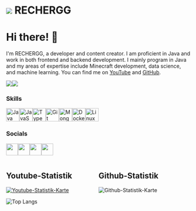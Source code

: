 # ![](https://cdn.discordapp.com/emojis/1021121065990234263.webp?size=96&quality=lossless) **RECHERGG**

# Hi there! 👋

I'm RECHERGG, a developer and content creator. I am proficient in Java and work in both frontend and backend development. I mainly program in Java and my areas of expertise include Minecraft development, data science, and machine learning. You can find me on [YouTube](https://youtube.com/@RECHERGG) and [GitHub](https://github.com/rechergg).

<a href="https://www.github.com/RECHERGG" target="_blank" rel="noreferrer"><img
src="https://img.shields.io/github/followers/RECHERGG?logo=github&style=for-the-badge&color=22c55e&labelColor=1c1917" /></a><a href="https://www.twitch.tv/rechergg" target="_blank" rel="noreferrer"><img
src="https://img.shields.io/twitch/status/rechergg?logo=twitchsx&style=for-the-badge&color=22c55e&labelColor=1c1917&label=TWITCH+STATUS" /></a>

### Skills

<p align="left">
<a href="https://www.oracle.com/java/" target="_blank" rel="noreferrer"><img src="https://raw.githubusercontent.com/danielcranney/readme-generator/main/public/icons/skills/java-colored.svg" width="36" height="36" alt="Java" /></a><a href="https://developer.mozilla.org/en-US/docs/Web/JavaScript" target="_blank" rel="noreferrer"><img src="https://raw.githubusercontent.com/danielcranney/readme-generator/main/public/icons/skills/javascript-colored.svg" width="36" height="36" alt="JavaScript" /></a><a href="https://www.typescriptlang.org/" target="_blank" rel="noreferrer"><img src="https://raw.githubusercontent.com/danielcranney/readme-generator/main/public/icons/skills/typescript-colored.svg" width="36" height="36" alt="TypeScript" /></a><a href="https://git-scm.com/" target="_blank" rel="noreferrer"><img src="https://raw.githubusercontent.com/danielcranney/readme-generator/main/public/icons/skills/git-colored.svg" width="36" height="36" alt="Git" /></a><a href="https://www.mongodb.com/" target="_blank" rel="noreferrer"><img src="https://raw.githubusercontent.com/danielcranney/readme-generator/main/public/icons/skills/mongodb-colored.svg" width="36" height="36" alt="MongoDB" /></a><a href="https://www.docker.com/" target="_blank" rel="noreferrer"><img src="https://raw.githubusercontent.com/danielcranney/readme-generator/main/public/icons/skills/docker-colored.svg" width="36" height="36" alt="Docker" /></a><a href="https://www.linux.org" target="_blank" rel="noreferrer"><img src="https://raw.githubusercontent.com/danielcranney/readme-generator/main/public/icons/skills/linux-colored.svg" width="36" height="36" alt="Linux" /></a>
</p>


### Socials

<p align="left">
<a href="https://discord.com/users/697131095015293009" target="_blank" rel="noreferrer" style="outline: none;"><img src="https://raw.githubusercontent.com/danielcranney/readme-generator/main/public/icons/socials/discord.svg" width="32" height="32" /></a><a href="https://www.github.com/RECHERGG" target="_blank" rel="noreferrer" style="outline: none;"><img src="https://raw.githubusercontent.com/danielcranney/readme-generator/main/public/icons/socials/github.svg" width="32" height="32" /></a><a href="https://www.youtube.com/@rechergg" target="_blank" rel="noreferrer" style="outline: none;"><img src="https://raw.githubusercontent.com/danielcranney/readme-generator/main/public/icons/socials/youtube.svg" width="32" height="32" /></a><a href="https://www.twitch.tv/rechergg" target="_blank" rel="noreferrer" style="outline: none;"><img src="https://raw.githubusercontent.com/danielcranney/readme-generator/main/public/icons/socials/twitch.svg" width="32" height="32" /></a>
</p>

<div style="display: flex; flex-wrap: wrap;">
  <div style="width: 50%;">
    <h2>Youtube-Statistik</h2>
    <a href="https://www.youtube.com/channel/UCk017SA5PcXeyKoVmX8tuRg">
      <img src="https://youtube-stats-card.vercel.app/api?channelid=UCk017SA5PcXeyKoVmX8tuRg&layout=extruded&theme=dark" alt="Youtube-Statistik-Karte">
    </a>
  </div>
  <div style="width: 50%;">
    <h2>Github-Statistik</h2>
    <img src="https://github-readme-stats.vercel.app/api?username=rechergg&show_icons=true&theme=dark" alt="Github-Statistik-Karte">
  </div>
</div>

![Top Langs](https://github-readme-stats.vercel.app/api/top-langs/?username=rechergg&layout=compact&theme=dark)
